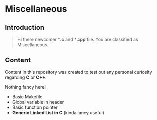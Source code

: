 # Miscellaneous

## Introduction
>Hi there newcomer ***.c** and ***.cpp** file.
You are classified as Miscellaneous.

## Content

Content in this repository was created to test out any personal curiosity regarding **C** or **C++**.

Nothing fancy here!

- Basic Makefile
- Global variable in header
- Basic function pointer
- **Generic Linked List in C** (kinda ~~fancy~~ useful)
